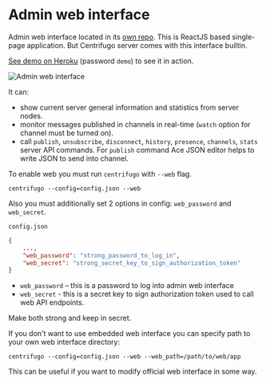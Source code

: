 # Admin web interface

Admin web interface located in its [own repo](https://github.com/centrifugal/web). This
is ReactJS based single-page application. But Centrifugo server comes with this interface builtin.

[See demo on Heroku](https://centrifugo.herokuapp.com) (password `demo`) to see it in action.

![Admin web interface](https://raw.githubusercontent.com/centrifugal/documentation/master/assets/images/web.gif)

It can:

* show current server general information and statistics from server nodes.
* monitor messages published in channels in real-time (`watch` option for channel must be turned on).
* call `publish`, `unsubscribe`, `disconnect`, `history`, `presence`, `channels`, `stats` server API commands. For
    `publish` command Ace JSON editor helps to write JSON to send into channel.

To enable web you must run `centrifugo` with `--web` flag.

```
centrifugo --config=config.json --web
```

Also you must additionally set 2 options in config: `web_password` and `web_secret`.

`config.json`

```json
{
    ...,
    "web_password": "strong_password_to_log_in",
    "web_secret": "strong_secret_key_to_sign_authorization_token"
}
```

* `web_password` – this is a password to log into admin web interface
* `web_secret` - this is a secret key to sign authorization token used to call web API endpoints.

Make both strong and keep in secret.

If you don't want to use embedded web interface you can specify path to your own web interface directory:

```
centrifugo --config=config.json --web --web_path=/path/to/web/app
```

This can be useful if you want to modify official web interface in some way.